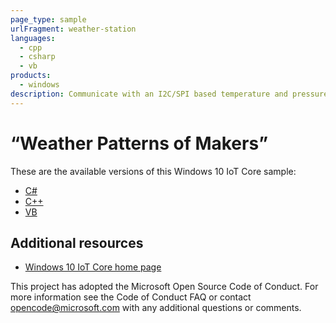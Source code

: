 ```yaml
---
page_type: sample
urlFragment: weather-station
languages:
  - cpp
  - csharp
  - vb
products:
  - windows
description: Communicate with an I2C/SPI based temperature and pressure sensor.
---
```


# “Weather Patterns of Makers”

These are the available versions of this Windows 10 IoT Core sample:

*	[C#](./CS/README.md)
*	[C++](./CPP/README.md)
*	[VB](./VB/README.md)

## Additional resources
* [Windows 10 IoT Core home page](https://developer.microsoft.com/en-us/windows/iot/)

This project has adopted the Microsoft Open Source Code of Conduct. For more information see the Code of Conduct FAQ or contact <opencode@microsoft.com> with any additional questions or comments.
